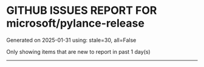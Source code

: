 
# GITHUB ISSUES REPORT FOR microsoft/pylance-release


Generated on 2025-01-31 using: stale=30, all=False


Only showing items that are new to report in past 1 day(s)


---




















